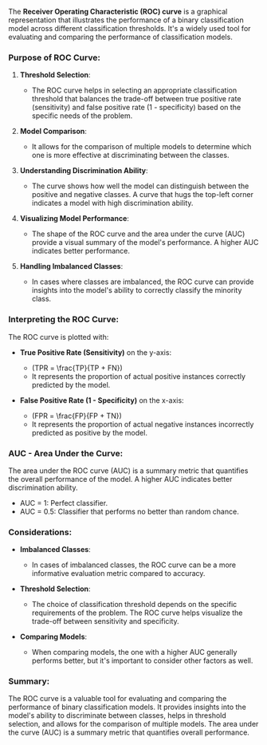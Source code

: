 The **Receiver Operating Characteristic (ROC) curve** is a graphical representation that illustrates the performance of a binary classification model across different classification thresholds. It's a widely used tool for evaluating and comparing the performance of classification models.

### Purpose of ROC Curve:

1. **Threshold Selection**:
   - The ROC curve helps in selecting an appropriate classification threshold that balances the trade-off between true positive rate (sensitivity) and false positive rate (1 - specificity) based on the specific needs of the problem.

2. **Model Comparison**:
   - It allows for the comparison of multiple models to determine which one is more effective at discriminating between the classes.

3. **Understanding Discrimination Ability**:
   - The curve shows how well the model can distinguish between the positive and negative classes. A curve that hugs the top-left corner indicates a model with high discrimination ability.

4. **Visualizing Model Performance**:
   - The shape of the ROC curve and the area under the curve (AUC) provide a visual summary of the model's performance. A higher AUC indicates better performance.

5. **Handling Imbalanced Classes**:
   - In cases where classes are imbalanced, the ROC curve can provide insights into the model's ability to correctly classify the minority class.

### Interpreting the ROC Curve:

The ROC curve is plotted with:

- **True Positive Rate (Sensitivity)** on the y-axis:
  - \(TPR = \frac{TP}{TP + FN}\)
  - It represents the proportion of actual positive instances correctly predicted by the model.

- **False Positive Rate (1 - Specificity)** on the x-axis:
  - \(FPR = \frac{FP}{FP + TN}\)
  - It represents the proportion of actual negative instances incorrectly predicted as positive by the model.

### AUC - Area Under the Curve:

The area under the ROC curve (AUC) is a summary metric that quantifies the overall performance of the model. A higher AUC indicates better discrimination ability.

- AUC = 1: Perfect classifier.
- AUC = 0.5: Classifier that performs no better than random chance.

### Considerations:

- **Imbalanced Classes**:
  - In cases of imbalanced classes, the ROC curve can be a more informative evaluation metric compared to accuracy.

- **Threshold Selection**:
  - The choice of classification threshold depends on the specific requirements of the problem. The ROC curve helps visualize the trade-off between sensitivity and specificity.

- **Comparing Models**:
  - When comparing models, the one with a higher AUC generally performs better, but it's important to consider other factors as well.

### Summary:

The ROC curve is a valuable tool for evaluating and comparing the performance of binary classification models. It provides insights into the model's ability to discriminate between classes, helps in threshold selection, and allows for the comparison of multiple models. The area under the curve (AUC) is a summary metric that quantifies overall performance.
